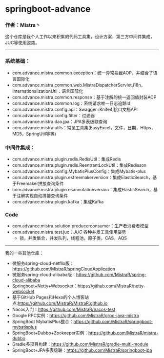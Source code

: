 # springboot-advance
### 作者：Mistra丶 
这个仓库是我个人工作以来积累的代码工具集，设计方案，第三方中间件集成，JUC等使用姿势。
 
 ---
 
 ### 系统基础：
 * com.advance.mistra.common.exception：统一异常拦截AOP，并结合了语言国际化
 * com.advance.mistra.common.web.MistraDispatcherServlet,i18n，InternationalizationUtil：语言国际化
 * com.advance.mistra.common.response：基于注解的统一返回值封装AOP
 * com.advance.mistra.common.log：系统请求唯一日志追踪Id
 * com.advance.mistra.config.api：Swagger+Knife4j接口文档API
 * com.advance.mistra.config.filter：过滤器
 * com.advance.mistra.dao.jpa：JPA多表级联查询
 * com.advance.mistra.utils：常见工具集(EasyExcel，文件，日期，Https，MD5，SpringUtil等等)
 
 ### 中间件集成：
 * com.advance.mistra.plugin.redis.RedisUtil：集成Redis
 * com.advance.mistra.plugin.redis.ReentrantLockUtil：集成Redisson 
 * com.advance.mistra.config.MybatisPlusConfig：集成Mybatis-plus
 * com.advance.mistra.plugin.esfreemakerversion：集成ElasticSearch，基于Freemaker拼接查询条件
 * com.advance.mistra.plugin.esannotationversion：集成ElasticSearch，基于注解实现自动拼接查询条件
 * com.advance.mistra.plugin.kafka：集成Kafka
 

 ### Code
 * com.advance.mistra.solution.producerconsumer：生产者消费者模型
 * com.advance.mistra.test.juc：*JUC* 各种并发工具使用姿势
   * 锁，并发集合，并发队列，线程池，原子类，CAS，AQS
 
 
 
 

 
 ---
 
 
 
 
 
我的一些其他仓库：
* 微服务spring-cloud-netflix版：https://github.com/MistraR/springCloudApplication
* 微服务spring-cloud-alibaba版：https://github.com/MistraR/spring-cloud-alibaba
* Springboot+Netty+Websocket：https://github.com/MistraR/netty-websocket
* 基于GitHub Pages和Hexo的个人博客站点:https://github.com/MistraR/MistraR.github.io
* Nacos入门：https://github.com/MistraR/nacos-test
* Google RPC实例：https://github.com/MistraR/grpc-java-mistra
* SpringBoot MybatisPlus整合：https://github.com/MistraR/springboot-mybatisplus
* SpringBoot+Dubbo+Zookeeper实例：https://github.com/MistraR/mistra-dubbo
* Gradle多项目构建：https://github.com/MistraR/gradle-multi-module
* SpringBoot+JPA多表级联：https://github.com/MistraR/springboot-jpa


